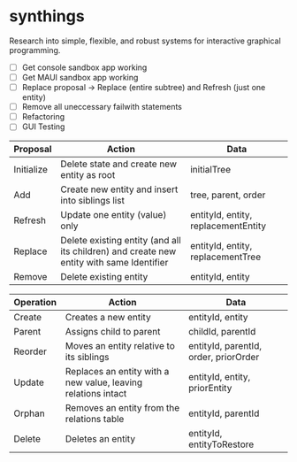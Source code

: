 # synthings

Research into simple, flexible, and robust systems for interactive graphical programming.

- [ ] Get console sandbox app working
- [ ] Get MAUI sandbox app working
- [ ] Replace proposal -> Replace (entire subtree) and Refresh (just one entity)
- [ ] Remove all uneccessary failwith statements
- [ ] Refactoring
- [ ] GUI Testing

| Proposal | Action | Data |
|---|---|---|
| Initialize | Delete state and create new entity as root | initialTree |
| Add | Create new entity and insert into siblings list | tree, parent, order |
| Refresh | Update one entity (value) only | entityId, entity, replacementEntity |
| Replace | Delete existing entity (and all its children) and create new entity with same Identifier | entityId, entity, replacementTree |
| Remove | Delete existing entity | entityId, entity |

| Operation | Action | Data |
|---|---|---|
| Create | Creates a new entity | entityId, entity |
| Parent | Assigns child to parent | childId, parentId |
| Reorder | Moves an entity relative to its siblings | entityId, parentId, order, priorOrder |
| Update | Replaces an entity with a new value, leaving relations intact | entityId, entity, priorEntity |
| Orphan | Removes an entity from the relations table | entityId, parentId |
| Delete | Deletes an entity | entityId, entityToRestore |
